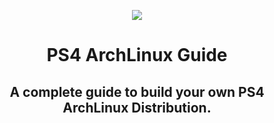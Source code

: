 <p align="center"><img src="https://external-content.duckduckgo.com/iu/?u=https%3A%2F%2Fimage.flaticon.com%2Ficons%2Fpng%2F512%2F518%2F518713.png&f=1&nofb=1"...></p>
<h1 align="center">
PS4 ArchLinux Guide
</h1>
<h2 align="center">
A complete guide to build your own PS4 ArchLinux Distribution.
</h2>
